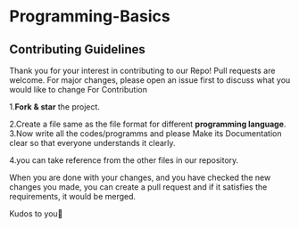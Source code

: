 # Programming-Basics

## Contributing Guidelines

Thank you for your interest in contributing to our Repo! Pull requests are welcome. For major changes, please open an issue first to discuss what you would like to change
For Contribution

1.**Fork & star** the project.

2.Create a file same as the file format for different **programming language**.
3.Now write all the codes/programms and please Make its Documentation clear so that everyone understands it clearly.

4.you can take reference from the other files in our repository.

When you are done with your changes, and you have checked the new changes you made, you can create a pull request and if it satisfies the requirements, it would be merged.

Kudos to you🎈
